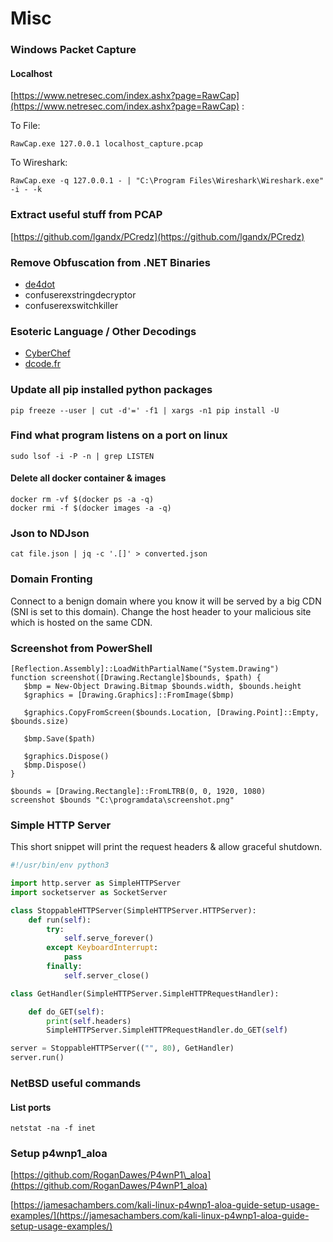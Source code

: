 # Misc

### Windows Packet Capture

#### Localhost

[https://www.netresec.com/index.ashx?page=RawCap](https://www.netresec.com/index.ashx?page=RawCap) :

To File:

```text
RawCap.exe 127.0.0.1 localhost_capture.pcap
```

To Wireshark:

```text
RawCap.exe -q 127.0.0.1 - | "C:\Program Files\Wireshark\Wireshark.exe" -i - -k
```

### Extract useful stuff from PCAP

[https://github.com/lgandx/PCredz](https://github.com/lgandx/PCredz)

### Remove Obfuscation from .NET Binaries

* [de4dot](https://github.com/0xd4d/de4dot)
* confuserexstringdecryptor
* confuserexswitchkiller

### Esoteric Language / Other Decodings

* [CyberChef](https://gchq.github.io/CyberChef/)
* [dcode.fr](https://www.dcode.fr/)

### Update all pip installed python packages

```text
pip freeze --user | cut -d'=' -f1 | xargs -n1 pip install -U
```

### Find what program listens on a port on linux

```text
sudo lsof -i -P -n | grep LISTEN
```

#### Delete all docker container & images

```text
docker rm -vf $(docker ps -a -q)
docker rmi -f $(docker images -a -q)
```

### Json to NDJson

```text
cat file.json | jq -c '.[]' > converted.json
```

### Domain Fronting

Connect to a benign domain where you know it will be served by a big CDN \(SNI is set to this domain\). Change the host header to your malicious site which is hosted on the same CDN.

### Screenshot from PowerShell

```aspnet
[Reflection.Assembly]::LoadWithPartialName("System.Drawing")
function screenshot([Drawing.Rectangle]$bounds, $path) {
   $bmp = New-Object Drawing.Bitmap $bounds.width, $bounds.height
   $graphics = [Drawing.Graphics]::FromImage($bmp)

   $graphics.CopyFromScreen($bounds.Location, [Drawing.Point]::Empty, $bounds.size)

   $bmp.Save($path)

   $graphics.Dispose()
   $bmp.Dispose()
}

$bounds = [Drawing.Rectangle]::FromLTRB(0, 0, 1920, 1080)
screenshot $bounds "C:\programdata\screenshot.png"
```

### Simple HTTP Server

This short snippet will print the request headers & allow graceful shutdown.

```python
#!/usr/bin/env python3

import http.server as SimpleHTTPServer
import socketserver as SocketServer

class StoppableHTTPServer(SimpleHTTPServer.HTTPServer):
    def run(self):
        try:
            self.serve_forever()
        except KeyboardInterrupt:
            pass
        finally:
            self.server_close()

class GetHandler(SimpleHTTPServer.SimpleHTTPRequestHandler):

    def do_GET(self):
        print(self.headers)
        SimpleHTTPServer.SimpleHTTPRequestHandler.do_GET(self)

server = StoppableHTTPServer(("", 80), GetHandler)
server.run()
```

### NetBSD useful commands

#### List ports

```text
netstat -na -f inet
```

### Setup p4wnp1\_aloa

[https://github.com/RoganDawes/P4wnP1\_aloa](https://github.com/RoganDawes/P4wnP1_aloa)

[https://jamesachambers.com/kali-linux-p4wnp1-aloa-guide-setup-usage-examples/](https://jamesachambers.com/kali-linux-p4wnp1-aloa-guide-setup-usage-examples/)

